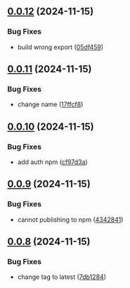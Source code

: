 ## [0.0.12](https://github.com/rizkyharahap/unready-fetch/compare/v0.0.11...v0.0.12) (2024-11-15)


### Bug Fixes

* build wrong export ([05df459](https://github.com/rizkyharahap/unready-fetch/commit/05df459942e31f6419000950074e15759721d783))



## [0.0.11](https://github.com/rizkyharahap/unready-fetch/compare/v0.0.10...v0.0.11) (2024-11-15)


### Bug Fixes

* change name ([17ffcf8](https://github.com/rizkyharahap/unready-fetch/commit/17ffcf86d22ad9441800def6ba610d1ad4b2f3e7))



## [0.0.10](https://github.com/rizkyharahap/unready-fetch/compare/v0.0.9...v0.0.10) (2024-11-15)


### Bug Fixes

* add auth npm ([cf97d3a](https://github.com/rizkyharahap/unready-fetch/commit/cf97d3a4c25b030eaa1b8a5fc463d2d2d3b8e46a))



## [0.0.9](https://github.com/rizkyharahap/unready-fetch/compare/v0.0.8...v0.0.9) (2024-11-15)


### Bug Fixes

* cannot publishing to npm ([4342841](https://github.com/rizkyharahap/unready-fetch/commit/43428418c6ccad55e06346f01b48d2ac7cc9fe22))



## [0.0.8](https://github.com/rizkyharahap/unready-fetch/compare/v0.0.7...v0.0.8) (2024-11-15)


### Bug Fixes

* change tag to latest ([7db1284](https://github.com/rizkyharahap/unready-fetch/commit/7db128477a2812adbdde74bcc634347ae7bfe45b))



